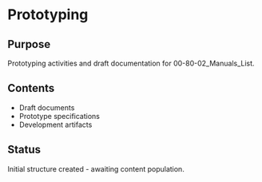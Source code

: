 # Prototyping

## Purpose
Prototyping activities and draft documentation for 00-80-02_Manuals_List.

## Contents
- Draft documents
- Prototype specifications
- Development artifacts

## Status
Initial structure created - awaiting content population.
